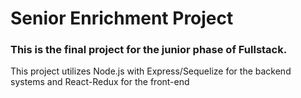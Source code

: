 # Senior Enrichment Project
### This is the final project for the junior phase of Fullstack. 
This project utilizes Node.js with Express/Sequelize for the backend systems and React-Redux for the front-end
